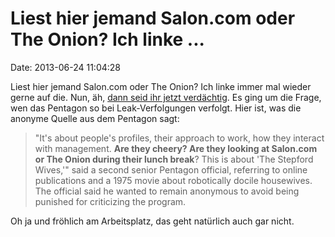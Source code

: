 Liest hier jemand Salon.com oder The Onion? Ich linke \...
==========================================================

Date: 2013-06-24 11:04:28

Liest hier jemand Salon.com oder The Onion? Ich linke immer mal wieder
gerne auf die. Nun, äh, [dann seid ihr jetzt
verdächtig](http://www.mcclatchydc.com/2013/06/20/194513/obamas-crackdown-views-leaks-as.html).
Es ging um die Frage, wen das Pentagon so bei Leak-Verfolgungen
verfolgt. Hier ist, was die anonyme Quelle aus dem Pentagon sagt:

> "It's about people's profiles, their approach to work, how they
> interact with management. **Are they cheery? Are they looking at
> Salon.com or The Onion during their lunch break**? This is about 'The
> Stepford Wives,'" said a second senior Pentagon official, referring to
> online publications and a 1975 movie about robotically docile
> housewives. The official said he wanted to remain anonymous to avoid
> being punished for criticizing the program.

Oh ja und fröhlich am Arbeitsplatz, das geht natürlich auch gar nicht.
